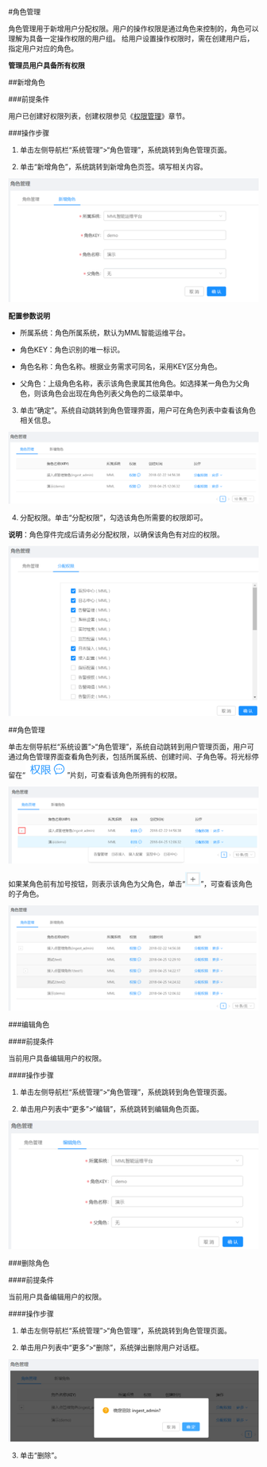 #角色管理

角色管理用于新增用户分配权限。用户的操作权限是通过角色来控制的，角色可以理解为具备一定操作权限的用户组。 给用户设置操作权限时，需在创建用户后，指定用户对应的角色。

**管理员用户具备所有权限**

##新增角色

###前提条件

用户已创建好权限列表，创建权限参见《[权限管理](/user_guide/system_settings/authority.md)》章节。

###操作步骤

1. 单击左侧导航栏“系统管理”>“角色管理”，系统跳转到角色管理页面。

2. 单击“新增角色”，系统跳转到新增角色页签。填写相关内容。

  ![](/user_guide/fig/6_07.png)
  
  **配置参数说明**
    
  * 所属系统：角色所属系统，默认为MML智能运维平台。
  
  * 角色KEY：角色识别的唯一标识。
  
  * 角色名称：角色名称。根据业务需求可同名，采用KEY区分角色。
  
  * 父角色：上级角色名称，表示该角色隶属其他角色。如选择某一角色为父角色，则该角色会出现在角色列表父角色的二级菜单中。
  
3. 单击“确定”。系统自动跳转到角色管理界面，用户可在角色列表中查看该角色相关信息。

  ![](/user_guide/fig/6_08.png)

4. 分配权限。单击“分配权限”，勾选该角色所需要的权限即可。

  **说明**：角色穿件完成后请务必分配权限，以确保该角色有对应的权限。
  
  ![](/user_guide/fig/6_09.png)
  
##角色管理

单击左侧导航栏“系统设置”>“角色管理”，系统自动跳转到用户管理页面，用户可通过角色管理界面查看角色列表，包括所属系统、创建时间、子角色等。将光标停留在“![](/user_guide/fig/6_14.png)”片刻，可查看该角色所拥有的权限。

![](/user_guide/fig/6_10.png)

如果某角色前有加号按钮，则表示该角色为父角色，单击“![](/user_guide/fig/6_12.png)”，可查看该角色的子角色。

![](/user_guide/fig/6_13.png)
   
###编辑角色

####前提条件

当前用户具备编辑用户的权限。

####操作步骤

1. 单击左侧导航栏“系统管理”>“角色管理”，系统跳转到角色管理页面。

2. 单击用户列表中“更多”>“编辑”，系统跳转到编辑角色页面。

![](/user_guide/fig/6_11.png)

###删除角色

####前提条件

当前用户具备编辑用户的权限。

####操作步骤

1. 单击左侧导航栏“系统管理”>“角色管理”，系统跳转到角色管理页面。

2. 单击用户列表中“更多”>“删除”，系统弹出删除用户对话框。

  ![](/user_guide/fig/6_16.png)
  
3. 单击“删除”。













